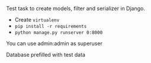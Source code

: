 Test task to create models, filter and serializer in Django.

* Create `virtualenv`
* `pip install -r requirements`
* `python manage.py runserver 0:8000`

You can use admin:admin as superuser

Database prefilled with test data
